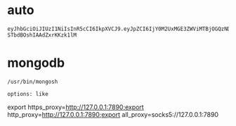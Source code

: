 # auto
```
eyJhbGciOiJIUzI1NiIsInR5cCI6IkpXVCJ9.eyJpZCI6IjY0M2UxMGE3ZWViMTBjOGQzNDliMjdmYiIsImlhdCI6MTY4MTc4OTEwMywiZXhwIjoxNzEzMzQ2NzAzfQ.jdidhexPhYtXt3UXHVPw-STbdBOshIAAdZxrKKzk1lM
```

# mongodb

```
/usr/bin/mongosh
```

```
options: like
```





export https_proxy=http://127.0.0.1:7890;export http_proxy=http://127.0.0.1:7890;export all_proxy=socks5://127.0.0.1:7890
















